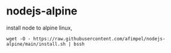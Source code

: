 # nodejs-alpine
install node to alpine linux,

``` wget -O - https://raw.githubusercontent.com/afimpel/nodejs-alpine/main/install.sh | bssh ```